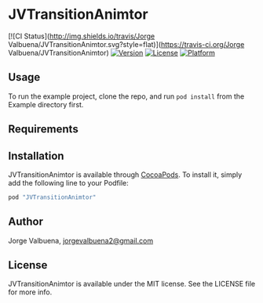 # JVTransitionAnimtor

[![CI Status](http://img.shields.io/travis/Jorge Valbuena/JVTransitionAnimtor.svg?style=flat)](https://travis-ci.org/Jorge Valbuena/JVTransitionAnimtor)
[![Version](https://img.shields.io/cocoapods/v/JVTransitionAnimtor.svg?style=flat)](http://cocoapods.org/pods/JVTransitionAnimtor)
[![License](https://img.shields.io/cocoapods/l/JVTransitionAnimtor.svg?style=flat)](http://cocoapods.org/pods/JVTransitionAnimtor)
[![Platform](https://img.shields.io/cocoapods/p/JVTransitionAnimtor.svg?style=flat)](http://cocoapods.org/pods/JVTransitionAnimtor)

## Usage

To run the example project, clone the repo, and run `pod install` from the Example directory first.

## Requirements

## Installation

JVTransitionAnimtor is available through [CocoaPods](http://cocoapods.org). To install
it, simply add the following line to your Podfile:

```ruby
pod "JVTransitionAnimtor"
```

## Author

Jorge Valbuena, jorgevalbuena2@gmail.com

## License

JVTransitionAnimtor is available under the MIT license. See the LICENSE file for more info.
